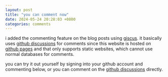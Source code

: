 ```yaml
---
layout: post
title: "you can comment now"
date: 2024-05-24 20:28:03 +0800
categories: comments
---
```


i added the commenting feature on the blog posts using [giscus][giscus]. it basically uses [github discussions][discussions-docs] for comments since this website is hosted on [github pages][pages-docs] and that only supports static websites, which cannot use normal databases for comments.

you can try it out yourself by signing into your github account and commenting below, or you can comment on the [github discussions][discussions] directly.

[giscus]: https://giscus.app
[discussions]: https://github.com/de-soot/de-soot.github.io/discussions
[discussions-docs]: https://docs.github.com/en/discussions
[pages-docs]: https://docs.github.com/en/pages

<script src="https://giscus.app/client.js"
        data-repo="de-soot/de-soot.github.io"
        data-repo-id="R_kgDOK6_5tA"
        data-category="Announcements"
        data-category-id="DIC_kwDOK6_5tM4CflCT"
        data-mapping="title"
        data-strict="1"
        data-reactions-enabled="1"
        data-emit-metadata="0"
        data-input-position="top"
        data-theme="preferred_color_scheme"
        data-lang="en"
        data-loading="lazy"
        crossorigin="anonymous"
        async>
</script>
